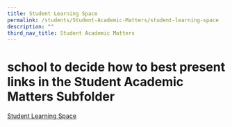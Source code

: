 ```yaml
---
title: Student Learning Space
permalink: /students/Student-Academic-Matters/student-learning-space
description: ""
third_nav_title: Student Academic Matters
---
```

# school to decide how to best present links in the Student Academic Matters Subfolder

[Student Learning Space](https://vle.learning.moe.edu.sg/login)